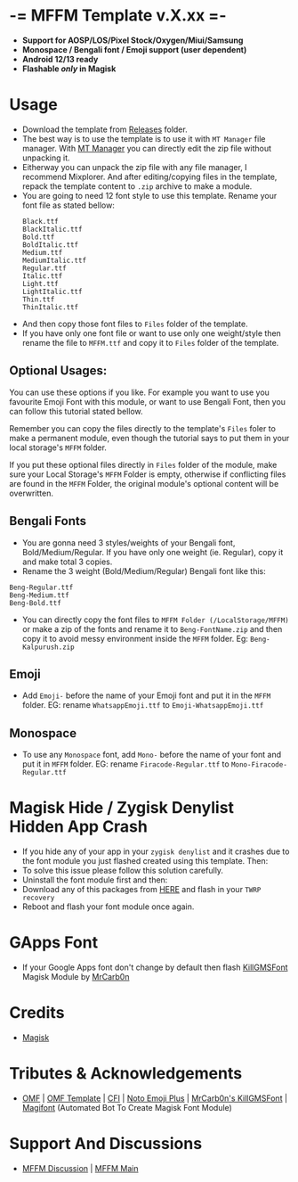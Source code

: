 # -= MFFM Template v.X.xx =-
- **Support for AOSP/LOS/Pixel Stock/Oxygen/Miui/Samsung**
- **Monospace / Bengali font / Emoji support (user dependent)**
- **Android 12/13 ready**
- **Flashable *only* in Magisk**


# Usage
- Download the template from [Releases](https://github.com/mistu2020/mffm_v11_public/tree/main/Releases) folder.
- The best way is to use the template is to use it with `MT Manager` file manager.  With [MT Manager](https://m.apkpure.com/mt-manager/bin.mt.plus) you can directly edit the zip file without unpacking it.
- Eitherway you can unpack the zip file with any file manager, I recommend Mixplorer. And after editing/copying files in the template, repack the template content to `.zip` archive to make a module.
- You are going to need 12 font style to use this template. Rename your font file as stated bellow: 
    ```
    Black.ttf
    BlackItalic.ttf
    Bold.ttf
    BoldItalic.ttf
    Medium.ttf
    MediumItalic.ttf
    Regular.ttf
    Italic.ttf
    Light.ttf
    LightItalic.ttf
    Thin.ttf
    ThinItalic.ttf
    ```
- And then copy those font files to `Files` folder of the template. 
- If you have only one font file or want to use only one weight/style then rename the file to `MFFM.ttf` and copy it to `Files` folder of the template. 

## Optional Usages:
You can use these options if you like. For example you want to use you favourite Emoji Font with this module, or want to use Bengali Font, then you can follow this tutorial stated bellow.

Remember you can copy the files directly to the template's `Files` foler to make a permanent module, even though the tutorial says to put them in your local storage's `MFFM` folder.

If you put these optional files directly in `Files` folder of the module, make sure your Local Storage's `MFFM` Folder is empty, otherwise if conflicting files are found in the `MFFM` Folder, the original module's optional content will be overwritten.
## Bengali Fonts 
 - You are gonna need 3 styles/weights of your Bengali font, Bold/Medium/Regular. If you have only one weight (ie. Regular), copy it and make total 3 copies.
 - Rename the 3 weight (Bold/Medium/Regular) Bengali font like this:
```
Beng-Regular.ttf  
Beng-Medium.ttf  
Beng-Bold.ttf
 ```
 - You can directly copy the font files to `MFFM Folder (/LocalStorage/MFFM)` or make a zip of the fonts and rename it to `Beng-FontName.zip` and then copy it to avoid messy environment inside the `MFFM` folder. Eg: `Beng-Kalpurush.zip` 

## Emoji
 - Add `Emoji-` before the name of your Emoji font and put it in the `MFFM` folder. EG: rename `WhatsappEmoji.ttf`  to `Emoji-WhatsappEmoji.ttf`
## Monospace
-  To use any `Monospace` font, add  `Mono-` before the name of your font and put it in `MFFM` folder.  EG: rename `Firacode-Regular.ttf` to `Mono-Firacode-Regular.ttf`

# Magisk Hide / Zygisk Denylist Hidden App Crash
- If you hide any of your app in your `zygisk denylist` and it crashes due to the font module you just flashed created using this template. Then: 
- To solve this issue please follow this solution carefully. 
- Uninstall the font module first and then: 
- Download any of this packages from [HERE](https://github.com/mistu2020/mffm_v11_public/tree/main/Font%20Spoof%20Package) and flash in your `TWRP recovery`
- Reboot and flash your font module once again.

# GApps Font
- If your Google Apps font don't change by default then flash [KillGMSFont](https://github.com/MrCarb0n/killgmsfont) Magisk Module by [MrCarb0n](https://github.com/MrCarb0n/)

# Credits
- [Magisk](https://github.com/topjohnwu/Magisk)
# Tributes & Acknowledgements
- [OMF](https://gitlab.com/nongthaihoang/oh_my_font) | [OMF Template](https://gitlab.com/nongthaihoang/omftemplate) | [CFI](https://github.com/nongthaihoang/custom_font_installer) | [Noto Emoji Plus](https://gitlab.com/MrCarb0n/NotoEmojiPlus_OMF) | [MrCarb0n's KillGMSFont](https://github.com/MrCarb0n/killgmsfont) | [Magifont](https://t.me/Magifonts_Support) (Automated Bot To Create Magisk Font Module)
# Support And Discussions
- [MFFM Discussion](https://t.me/MFFMDisc) | [MFFM Main](https://t.me/MFFMMain)
